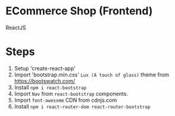 # ECommerce Shop (Frontend)

ReactJS

# Steps

1. Setup 'create-react-app'
2. Import 'bootstrap.min.css' `Lux (A touch of glass)` theme from https://bootswatch.com/
3. Install `npm i react-bootstrap`
4. Import `Nav` from `react-bootstrap` components.
5. Import `font-awesome` CDN from cdnjs.com
6. Install `npm i react-router-dom react-router-bootstrap`
